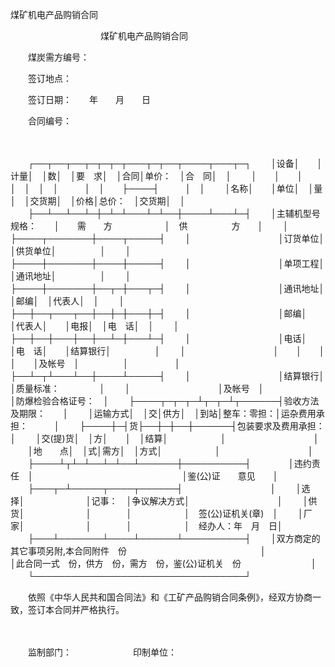 



煤矿机电产品购销合同



 

　　　　　　　　　　 煤矿机电产品购销合同　 

　　煤炭需方编号：　　

　　签订地点：　　

　　签订日期：　　年　　月　　日　 

　　合同编号：

　　


　　┌──┬──┬──┬─┬─┬─┬───┬─┬──┬────┬───┬─┐
　　│设备│　　│计量│　│数│　│要　求│　│合同│单价：　│合　同│　│
　　│　　│　　│　　│　│　│　│　　　│　│　　├────┤　　　│　│
　　│名称│　　│单位│　│量│　│交货期│　│价格│总价：　│交货期│　│
　　├──┴──┴──┴─┼─┴─┴───┴─┴──┼────┴───┴─┤
　　│主辅机型号规格：　　│　　需　　方　　　　　　│　供　　　　　方　　│
　　│　　　　　　　　　　├────┬───────┼────┬─────┤
　　│　　　　　　　　　　│订货单位│　　　　　　　│供货单位│　　　　　│
　　│　　　　　　　　　　├────┼───────┼────┼─────┤
　　│　　　　　　　　　　│单项工程│　　　　　　　│通讯地址│　　　　　│
　　│　　　　　　　　　　├────┼───────┼──┬─┼───┬─┤
　　│　　　　　　　　　　│通讯地址│　　　　　　　│邮编│　│代表人│　│
　　│　　　　　　　　　　├──┼──┬───┬──┼──┼─┼───┼─┤
　　│　　　　　　　　　　│邮编│　　│代表人│　　│电报│　│电　话│　│
　　│　　　　　　　　　　├──┼──┼───┼──┼──┴─┼───┴─┤
　　│　　　　　　　　　　│电话│　　│电　话│　　│结算银行│　　　　　│
　　│　　　　　　　　　　│　　│　　│　　　│　　│及帐号　│　　　　　│　　　
　　│　　　　　　　　　　├──┴─┬┴───┴──┼────┴─────┤
　　│　　　　　　　　　　│结算银行│　　　　　　　│质量标准：　 　　　 │
　　│　　　　　　　　　　│及帐号　│　　　　　　　│防爆检验合格证号：　│
　　├────┬─┬─┬─┴┬─┬─┴┬──────┤验收方法及期限：　　│
　　│运输方式│　│交│供方│　│到站│整车：零担：│运杂费用承担：　　　│
　　├────┼─┤货├──┼─┼──┼──────┤包装要求及费用承担：│
　　│交(提)货│　│方│　　│　│结算│　　　　　　│　　　　　　　　　　│
　　│地　　点│　│式│需方│　│方式│　　　　　　│　　　　　　　　　　│
　　├────┴┬┴─┴──┴─┴──┴──────┼──────────┤　　
　　│违约责任　│　　　　　　　　　　　　　　　　　│鉴(公)证　　意见　　│
　　├───┬─┴─────┬────┬──────┤　　　　　　　　　　│
　　│选　择│　　　　　　　│记事：　│争议解决方式│　　　　　　　　　　│
　　│供　货│　　　　　　　│　　　　│　　　　　　│　签(公)证机关(章)　│
　　│厂　家│　　　　　　　│　　　　│　　　　　　│　经办人：年　月　日│
　　├───┴───────┴────┴──────┴──────────┤
　　│双方商定的其它事项另附,本合同附件　份　　　　　　　　　　　　　　　 │　　　　　
　　│此合同一式　份，供方　份，需方　份，鉴(公)证机关　份　　　　　　　　│
　　└──────────────────────────────────┘
　　


　　依照《中华人民共和国合同法》和《工矿产品购销合同条例》，经双方协商一致，签订本合同并严格执行。

　　　　　　　　　　

　　监制部门：　　　　　　　印制单位：

　　